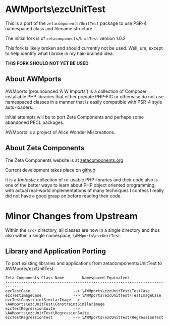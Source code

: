 AWMports\ezcUnitTest
====================

This is a port of the `zetacomponents/UnitTest` package to use PSR-4 namespaced
class and filename structure.

The initial fork is of `zetacomponents/UnitTest` version 1.0.2

This fork is likely broken and should currently not be used. Well, um, except
to help identify what I broke in my hair-brained idea.

__THIS FORK SHOULD NOT YET BE USED__


About AWMports
--------------

AWMports (prounounced ‘A W Imports’) is a collection of Composer installable PHP
libraries that either predate PHP-FIG or otherwise do not use namespaced
classes in a manner that is easily compatible with PSR-4 style auto-loaders.

Initial attempts will be to port Zeta Components and perhaps some abandoned PECL
packages.

AWMports is a project of Alice Wonder Miscreations.


About Zeta Components
---------------------

The Zeta Components website is at [zetacomponents.org](http://zetacomponents.org/)

Current development takes place on [github](https://github.com/zetacomponents)

It is a *fantastic* collection of re-usable PHP libraries and their code also
is one of the better ways to learn about PHP object oriented programming, with
actual real-world implementations of many techniques I confess I really did not
have a good grasp on before reading their code.


Minor Changes from Upstream
===========================

Within the `src/` directory, all classes are now in a single directory and thus
also within a single namespace, `\AWMports\ezcUnitTest`.


Library and Application Porting
-------------------------------

To port existing libraries and applications from zetacomponents/UnitTest to
AWMports/ezcUnitTest:

    Zeta Components Class Name        Namespaced Equivalent
    ------------------------------------------------------------------------------
    ezcTestCase                   --> \AWMports\ezcUnitTest\TestCase
    ezcTestImageCase              --> \AWMports\ezcUnitTest\TestImageCase
    ezcTestConstraintSimilarImage --> \AWMports\ezcUnitTest\ConstraintSimilarImage
    ezcTestRegressionSuite        --> \AWMports\ezcUnitTest\RegressionSuite
    ezcTestRegressionTest         --> \AWMports\ezcUnitTest\RegressionTest
